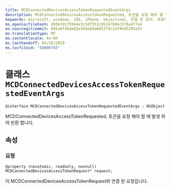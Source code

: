 ```yaml
---
title: MCDConnectedDevicesAccessTokenRequestedEventArgs
description: MCDConnectedDevicesAccessTokenRequested, 토큰을 요청 해야 할 때 발생 하 여 반환 합니다.
keywords: microsoft, windows, iOS, iPhone, objectiveC, 연결 된 장치, 프로젝트 로마
ms.openlocfilehash: d50b7dc75944e3c3df553c95247b0ec578a477a4
ms.sourcegitcommit: 945a0f4bda02e3b4eb9a665379c2af9bd5285a53
ms.translationtype: MT
ms.contentlocale: ko-KR
ms.lasthandoff: 04/18/2019
ms.locfileid: "59800745"
---
```

# <a name="class-mcdconnecteddevicesaccesstokenrequestedeventargs"></a>클래스 `MCDConnectedDevicesAccessTokenRequestedEventArgs` 

```
@interface MCDConnectedDevicesAccessTokenRequestedEventArgs : NSObject
```  

MCDConnectedDevicesAccessTokenRequested, 토큰을 요청 해야 할 때 발생 하 여 반환 합니다. 

## <a name="properties"></a>속성

### <a name="request"></a>요청
`@property (nonatomic, readonly, nonnull) MCDConnectedDevicesAccessTokenRequest* request;`

이 MCDConnectedDevicesAccessTokenRequest와 연결 된 요청입니다.